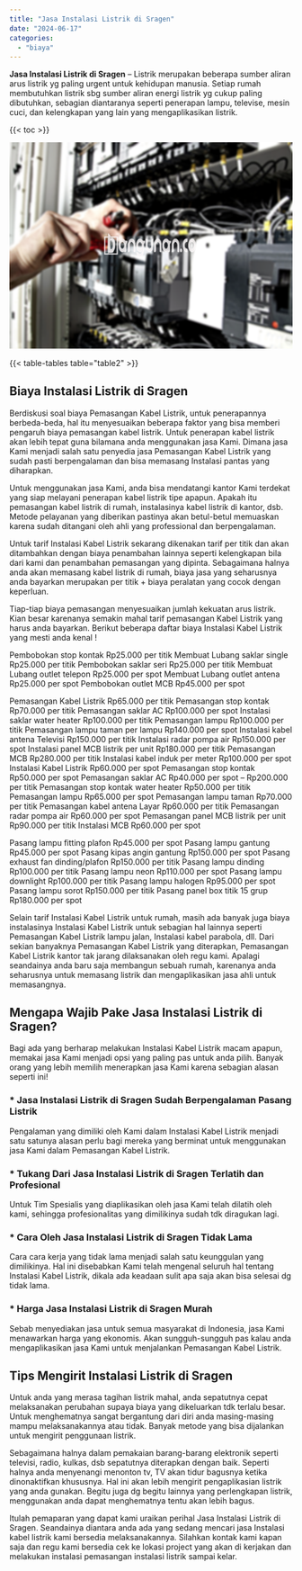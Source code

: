 ```yaml
---
title: "Jasa Instalasi Listrik di Sragen"
date: "2024-06-17"
categories: 
  - "biaya"
---
```


**Jasa Instalasi Listrik di Sragen** – Listrik merupakan beberapa sumber aliran arus listrik yg paling urgent untuk kehidupan manusia. Setiap rumah membutuhkan listrik sbg sumber aliran energi listrik yg cukup paling dibutuhkan, sebagian diantaranya seperti penerapan lampu, televise, mesin cuci, dan kelengkapan yang lain yang mengaplikasikan listrik.

{{< toc >}}

![Jasa Instalasi Listrik di Sragen](/images/instalasi-listrik-murah43.png)

{{< table-tables table="table2" >}}

## Biaya Instalasi Listrik di Sragen

Berdiskusi soal biaya Pemasangan Kabel Listrik, untuk penerapannya berbeda-beda, hal itu menyesuaikan beberapa faktor yang bisa memberi pengaruh biaya pemasangan kabel listrik. Untuk penerapan kabel listrik akan lebih tepat guna bilamana anda menggunakan jasa Kami. Dimana jasa Kami menjadi salah satu penyedia jasa Pemasangan Kabel Listrik yang sudah pasti berpengalaman dan bisa memasang Instalasi pantas yang diharapkan.

Untuk menggunakan jasa Kami, anda bisa mendatangi kantor Kami terdekat yang siap melayani penerapan kabel listrik tipe apapun. Apakah itu pemasangan kabel listrik di rumah, instalasinya kabel listrik di kantor, dsb. Metode pelayanan yang diberikan pastinya akan betul-betul memuaskan karena sudah ditangani oleh ahli yang professional dan berpengalaman.

Untuk tarif Instalasi Kabel Listrik sekarang dikenakan tarif per titik dan akan ditambahkan dengan biaya penambahan lainnya seperti kelengkapan bila dari kami dan penambahan pemasangan yang dipinta. Sebagaimana halnya anda akan memasang kabel listrik di rumah, biaya jasa yang seharusnya anda bayarkan merupakan per titik + biaya peralatan yang cocok dengan keperluan.

Tiap-tiap biaya pemasangan menyesuaikan jumlah kekuatan arus listrik. Kian besar karenanya semakin mahal tarif pemasangan Kabel Listrik yang harus anda bayarkan. Berikut beberapa daftar biaya Instalasi Kabel Listrik yang mesti anda kenal !

Pembobokan stop kontak Rp25.000 per titik Membuat Lubang saklar single Rp25.000 per titik Pembobokan saklar seri Rp25.000 per titik Membuat Lubang outlet telepon Rp25.000 per spot Membuat Lubang outlet antena Rp25.000 per spot Pembobokan outlet MCB Rp45.000 per spot

Pemasangan Kabel Listrik Rp65.000 per titik Pemasangan stop kontak Rp70.000 per titik Pemasangan saklar AC Rp100.000 per spot Instalasi saklar water heater Rp100.000 per titik Pemasangan lampu Rp100.000 per titik Pemasangan lampu taman per lampu Rp140.000 per spot Instalasi kabel antena Televisi Rp150.000 per titik Instalasi radar pompa air Rp150.000 per spot Instalasi panel MCB listrik per unit Rp180.000 per titik Pemasangan MCB Rp280.000 per titik Instalasi kabel induk per meter Rp100.000 per spot Instalasi Kabel Listrik Rp60.000 per spot Pemasangan stop kontak Rp50.000 per spot Pemasangan saklar AC Rp40.000 per spot – Rp200.000 per titik Pemasangan stop kontak water heater Rp50.000 per titik Pemasangan lampu Rp65.000 per spot Pemasangan lampu taman Rp70.000 per titik Pemasangan kabel antena Layar Rp60.000 per titik Pemasangan radar pompa air Rp60.000 per spot Pemasangan panel MCB listrik per unit Rp90.000 per titik Instalasi MCB Rp60.000 per spot

Pasang lampu fitting plafon Rp45.000 per spot Pasang lampu gantung Rp45.000 per spot Pasang kipas angin gantung Rp150.000 per spot Pasang exhaust fan dinding/plafon Rp150.000 per titik Pasang lampu dinding Rp100.000 per titik Pasang lampu neon Rp110.000 per spot Pasang lampu downlight Rp100.000 per titik Pasang lampu halogen Rp95.000 per spot Pasang lampu sorot Rp150.000 per titik Pasang panel box titik 15 grup Rp180.000 per spot

Selain tarif Instalasi Kabel Listrik untuk rumah, masih ada banyak juga biaya instalasinya Instalasi Kabel Listrik untuk sebagian hal lainnya seperti Pemasangan Kabel Listrik lampu jalan, Instalasi kabel parabola, dll. Dari sekian banyaknya Pemasangan Kabel Listrik yang diterapkan, Pemasangan Kabel Listrik kantor tak jarang dilaksanakan oleh regu kami. Apalagi seandainya anda baru saja membangun sebuah rumah, karenanya anda seharusnya untuk memasang listrik dan mengaplikasikan jasa ahli untuk memasangnya.

## Mengapa Wajib Pake Jasa Instalasi Listrik di Sragen?

Bagi ada yang berharap melakukan Instalasi Kabel Listrik macam apapun, memakai jasa Kami menjadi opsi yang paling pas untuk anda pilih. Banyak orang yang lebih memilih menerapkan jasa Kami karena sebagian alasan seperti ini!

### \* Jasa Instalasi Listrik di Sragen Sudah Berpengalaman Pasang Listrik

Pengalaman yang dimiliki oleh Kami dalam Instalasi Kabel Listrik menjadi satu satunya alasan perlu bagi mereka yang berminat untuk menggunakan jasa Kami dalam Pemasangan Kabel Listrik.

### \* Tukang Dari Jasa Instalasi Listrik di Sragen Terlatih dan Profesional

Untuk Tim Spesialis yang diaplikasikan oleh jasa Kami telah dilatih oleh kami, sehingga profesionalitas yang dimilikinya sudah tdk diragukan lagi.

### \* Cara Oleh Jasa Instalasi Listrik di Sragen Tidak Lama

Cara cara kerja yang tidak lama menjadi salah satu keunggulan yang dimilikinya. Hal ini disebabkan Kami telah mengenal seluruh hal tentang Instalasi Kabel Listrik, dikala ada keadaan sulit apa saja akan bisa selesai dg tidak lama.

### \* Harga Jasa Instalasi Listrik di Sragen Murah

Sebab menyediakan jasa untuk semua masyarakat di Indonesia, jasa Kami menawarkan harga yang ekonomis. Akan sungguh-sungguh pas kalau anda mengaplikasikan jasa Kami untuk menjalankan Pemasangan Kabel Listrik.

## Tips Mengirit Instalasi Listrik di Sragen


Untuk anda yang merasa tagihan listrik mahal, anda sepatutnya cepat melaksanakan perubahan supaya biaya yang dikeluarkan tdk terlalu besar. Untuk menghematnya sangat bergantung dari diri anda masing-masing mampu melaksanakannya atau tidak. Banyak metode yang bisa dijalankan untuk mengirit penggunaan listrik.

Sebagaimana halnya dalam pemakaian barang-barang elektronik seperti televisi, radio, kulkas, dsb sepatutnya diterapkan dengan baik. Seperti halnya anda menyenangi menonton tv, TV akan tidur bagusnya ketika dinonaktifkan khususnya. Hal ini akan lebih mengirit pengaplikasian listrik yang anda gunakan. Begitu juga dg begitu lainnya yang perlengkapan listrik, menggunakan anda dapat menghematnya tentu akan lebih bagus.

Itulah pemaparan yang dapat kami uraikan perihal Jasa Instalasi Listrik di Sragen. Seandainya diantara anda ada yang sedang mencari jasa Instalasi kabel listrik kami bersedia melaksanakannya. Silahkan kontak kami kapan saja dan regu kami bersedia cek ke lokasi project yang akan di kerjakan dan melakukan instalasi pemasangan instalasi listrik sampai kelar.
